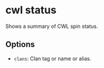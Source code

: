 # cwl status

Shows a summary of CWL spin status.

## Options

* `clans`: Clan tag or name or alias.
